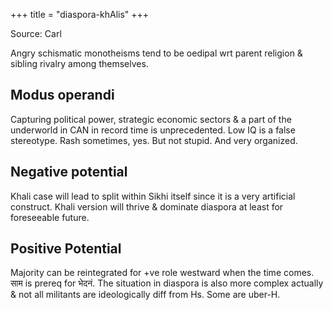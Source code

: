 +++
title = "diaspora-khAlis"
+++

Source: Carl

Angry schismatic monotheisms tend to be oedipal wrt parent religion & sibling rivalry among themselves.


## Modus operandi
Capturing political power, strategic economic sectors & a part of the underworld in CAN in record time is unprecedented. Low IQ is a false stereotype. Rash sometimes, yes. But not stupid. And very organized.

## Negative potential
Khali case will lead to split within Sikhi itself since it is a very artificial construct. Khali version will thrive & dominate diaspora at least for foreseeable future.

## Positive Potential
Majority can be reintegrated for +ve role westward when the time comes. साम is prereq for भेदनं. The situation in diaspora is also more complex actually & not all militants are ideologically diff from Hs. Some are uber-H.

